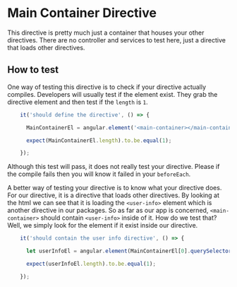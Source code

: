 # Main Container Directive

This directive is pretty much just a container that houses your other directives. There are no controller and services to test here, just a directive that loads other directives.

## How to test

One way of testing this directive is to check if your directive actually compiles. Developers will usually test if the element exist. They grab the directive element and then test if the `length` is `1`.

```javascript
    it('should define the directive', () => {

      MainContainerEl = angular.element('<main-container></main-container>');

      expect(MainContainerEl.length).to.be.equal(1);

    });
```

Although this test will pass, it does not really test your directive. Please if the compile fails then you will know it failed in your `beforeEach`.

A better way of testing your directive is to know what your directive does. For our directive, it is a directive that loads other directives. By looking at the html we can see that it is loading the `<user-info>` element which is another directive in our packages. So as far as our app is concerned, `<main-container>` should contain `<user-info>` inside of it. How do we test that? Well, we simply look for the element if it exist inside our directive.

```javascript
    it('should contain the user info directive', () => {

      let userInfoEl = angular.element(MainContainerEl[0].querySelector('user-info'));

      expect(userInfoEl.length).to.be.equal(1);

    });
```